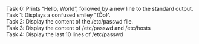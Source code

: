 Task 0: Prints “Hello, World”, followed by a new line to the standard output. <br>
Task 1: Displays a confused smiley "(Ôo)'. <br>
Task 2: Display the content of the /etc/passwd file. <br>
Task 3: Display the content of /etc/passwd and /etc/hosts <br>
Task 4: Display the last 10 lines of /etc/passwd <br>

